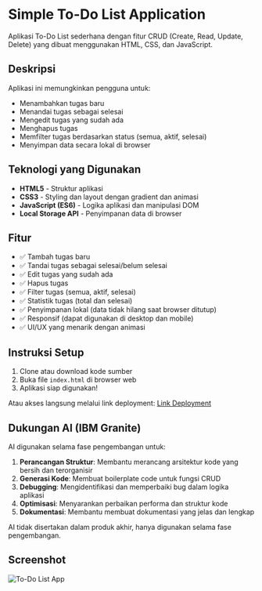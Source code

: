 # Simple To-Do List Application

Aplikasi To-Do List sederhana dengan fitur CRUD (Create, Read, Update, Delete) yang dibuat menggunakan HTML, CSS, dan JavaScript.

## Deskripsi

Aplikasi ini memungkinkan pengguna untuk:
- Menambahkan tugas baru
- Menandai tugas sebagai selesai
- Mengedit tugas yang sudah ada
- Menghapus tugas
- Memfilter tugas berdasarkan status (semua, aktif, selesai)
- Menyimpan data secara lokal di browser

## Teknologi yang Digunakan

- **HTML5** - Struktur aplikasi
- **CSS3** - Styling dan layout dengan gradient dan animasi
- **JavaScript (ES6)** - Logika aplikasi dan manipulasi DOM
- **Local Storage API** - Penyimpanan data di browser

## Fitur

- ✅ Tambah tugas baru
- ✅ Tandai tugas sebagai selesai/belum selesai
- ✅ Edit tugas yang sudah ada
- ✅ Hapus tugas
- ✅ Filter tugas (semua, aktif, selesai)
- ✅ Statistik tugas (total dan selesai)
- ✅ Penyimpanan lokal (data tidak hilang saat browser ditutup)
- ✅ Responsif (dapat digunakan di desktop dan mobile)
- ✅ UI/UX yang menarik dengan animasi

## Instruksi Setup

1. Clone atau download kode sumber
2. Buka file `index.html` di browser web
3. Aplikasi siap digunakan!

Atau akses langsung melalui link deployment:
[Link Deployment](https://your-deployment-link.netlify.app)

## Dukungan AI (IBM Granite)

AI digunakan selama fase pengembangan untuk:

1. **Perancangan Struktur**: Membantu merancang arsitektur kode yang bersih dan terorganisir
2. **Generasi Kode**: Membuat boilerplate code untuk fungsi CRUD
3. **Debugging**: Mengidentifikasi dan memperbaiki bug dalam logika aplikasi
4. **Optimisasi**: Menyarankan perbaikan performa dan struktur kode
5. **Dokumentasi**: Membantu membuat dokumentasi yang jelas dan lengkap

AI tidak disertakan dalam produk akhir, hanya digunakan selama fase pengembangan.

## Screenshot

![To-Do List App](screenshot.png)
